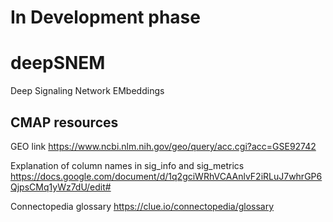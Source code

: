# In Development phase
# deepSNEM
Deep Signaling Network EMbeddings

## CMAP resources

GEO link https://www.ncbi.nlm.nih.gov/geo/query/acc.cgi?acc=GSE92742 

Explanation of column names in sig_info and sig_metrics https://docs.google.com/document/d/1q2gciWRhVCAAnlvF2iRLuJ7whrGP6QjpsCMq1yWz7dU/edit#


Connectopedia glossary https://clue.io/connectopedia/glossary
